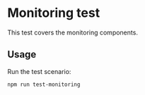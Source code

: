 # Monitoring test

This test covers the monitoring components.

## Usage

Run the test scenario:

```bash
npm run test-monitoring
```
